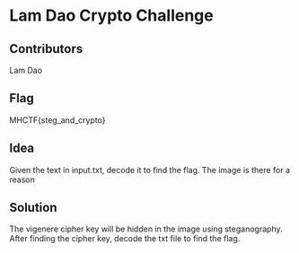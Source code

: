 # Lam Dao Crypto Challenge

## Contributors

Lam Dao

## Flag

MHCTF{steg_and_crypto}

## Idea

Given the text in input.txt, decode it to find the flag. The image is there for a reason

## Solution

The vigenere cipher key will be hidden in the image using steganography. After finding the cipher key, decode the txt file to find the flag.
